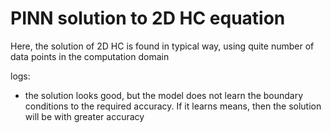 # PINN solution to 2D HC equation
Here, the solution of 2D HC is found in typical way, using quite number of
data points in the computation domain


logs:
- the solution looks good, but the model does not learn the boundary conditions
to the required accuracy. If it learns means, then the solution will be with
greater accuracy
